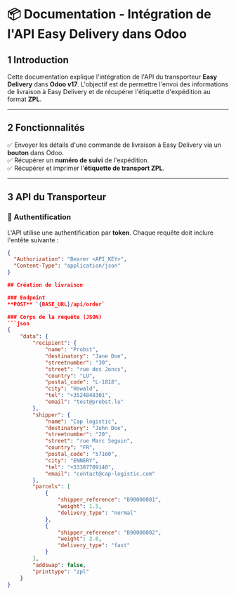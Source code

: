 # 📦 Documentation - Intégration de l'API Easy Delivery dans Odoo

## 1 Introduction
Cette documentation explique l'intégration de l'API du transporteur **Easy Delivery** dans **Odoo v17**. L'objectif est de permettre l'envoi des informations de livraison à Easy Delivery et de récupérer l'étiquette d'expédition au format **ZPL**.

---

## 2 Fonctionnalités
✅ Envoyer les détails d'une commande de livraison à Easy Delivery via un **bouton** dans Odoo.  
✅ Récupérer un **numéro de suivi** de l'expédition.  
✅ Récupérer et imprimer l'**étiquette de transport ZPL**.  

---

## 3 API du Transporteur

### 🔑 **Authentification**
L'API utilise une authentification par **token**. Chaque requête doit inclure l'entête suivante :
```json
{
  "Authorization": "Bearer <API_KEY>",
  "Content-Type": "application/json"
}

## Création de livraison

### Endpoint
**POST** `{BASE_URL}/api/order`

### Corps de la requête (JSON)
```json
{
    "data": {
        "recipient": {
            "name": "Probst",
            "destinatory": "Jane Doe",
            "streetnumber": "30",
            "street": "rue des Joncs",
            "country": "LU",
            "postal_code": "L-1818",
            "city": "Howald",
            "tel": "+3524848301",
            "email": "test@probst.lu"
        },
        "shipper": {
            "name": "Cap logistic",
            "destinatory": "John Doe",
            "streetnumber": "20",
            "street": "rue Marc Seguin",
            "country": "FR",
            "postal_code": "57160",
            "city": "ENNERY",
            "tel": "+33387709140",
            "email": "contact@cap-logistic.com"
        },
        "parcels": [
            {
                "shipper_reference": "B90000001",
                "weight": 1.5,
                "delivery_type": "normal"
            },
            {
                "shipper_reference": "B90000002",
                "weight": 2.0,
                "delivery_type": "fast"
            }
        ],
        "addswap": false,
        "printtype": "zpl"
    }
}
```
